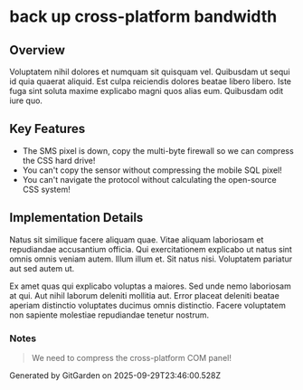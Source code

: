 # back up cross-platform bandwidth

## Overview
Voluptatem nihil dolores et numquam sit quisquam vel. Quibusdam ut sequi id quia quaerat aliquid. Est culpa reiciendis dolores beatae libero libero. Iste fuga sint soluta maxime explicabo magni quos alias eum. Quibusdam odit iure quo.

## Key Features
- The SMS pixel is down, copy the multi-byte firewall so we can compress the CSS hard drive!
- You can't copy the sensor without compressing the mobile SQL pixel!
- You can't navigate the protocol without calculating the open-source CSS system!

## Implementation Details
Natus sit similique facere aliquam quae. Vitae aliquam laboriosam et repudiandae accusantium officia. Qui exercitationem explicabo ut natus sint omnis omnis veniam autem. Illum illum et. Sit natus nisi. Voluptatem pariatur aut sed autem ut.
 Ex amet quas qui explicabo voluptas a maiores. Sed unde nemo laboriosam at qui. Aut nihil laborum deleniti mollitia aut. Error placeat deleniti beatae aperiam distinctio voluptates ducimus omnis distinctio. Facere voluptatem non sapiente molestiae repudiandae tenetur nostrum.

### Notes
> We need to compress the cross-platform COM panel!

Generated by GitGarden on 2025-09-29T23:46:00.528Z